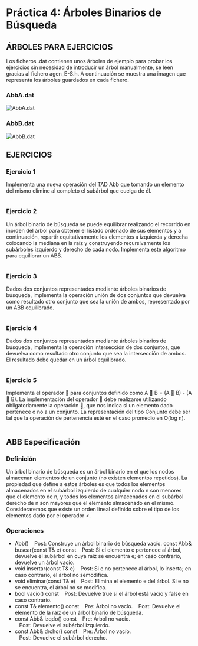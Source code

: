 # Práctica 4: Árboles Binarios de Búsqueda

## ÁRBOLES PARA EJERCICIOS

Los ficheros .dat contienen unos árboles de ejemplo para probar los ejercicios sin necesidad de introducir un árbol manualmente, se leen gracias al fichero agen_E-S.h.
A continuación se muestra una imagen que representa los árboles guardados en cada fichero.

### AbbA.dat

![AbbA.dat](AbbA.png)

### AbbB.dat

![AbbB.dat](AbbB.png)

## EJERCICIOS

### Ejercicio 1

Implementa una nueva operación del TAD Abb que tomando un elemento del mismo
elimine al completo el subárbol que cuelga de él.

```cpp

```

### Ejercicio 2

Un árbol binario de búsqueda se puede equilibrar realizando el recorrido en inorden
del árbol para obtener el listado ordenado de sus elementos y a continuación, repartir
equitativamente los elementos a izquierda y derecha colocando la mediana en la raíz y
construyendo recursivamente los subárboles izquierdo y derecho de cada nodo.
Implementa este algoritmo para equilibrar un ABB.

```cpp

```

### Ejercicio 3

Dados dos conjuntos representados mediante árboles binarios de búsqueda, implementa la operación unión de dos conjuntos que devuelva como resultado otro
conjunto que sea la unión de ambos, representado por un ABB equilibrado.

```cpp

```

### Ejercicio 4

Dados dos conjuntos representados mediante árboles binarios de búsqueda, implementa la operación intersección de dos conjuntos, que devuelva como resultado otro conjunto que sea la intersección de ambos. El resultado debe quedar en un árbol equilibrado.

```cpp

```

### Ejercicio 5

Implementa el operador  para conjuntos definido como A  B = (A  B) - (A  B).
La implementación del operador  debe realizarse utilizando obligatoriamente la
operación , que nos indica si un elemento dado pertenece o no a un conjunto. La
representación del tipo Conjunto debe ser tal que la operación de pertenencia esté en el
caso promedio en O(log n).

```cpp

```

## ABB Especificación

### Definición

Un árbol binario de búsqueda es un árbol binario en el que los nodos almacenan elementos de un conjunto (no existen elementos repetidos). La propiedad que define a estos árboles es que todos los elementos almacenados en el subárbol izquierdo de cualquier nodo n son menores que el elemento de n, y todos los elementos almacenados en el subárbol derecho de n son mayores que el elemento almacenado en el mismo.
Consideraremos que existe un orden lineal definido sobre el tipo de los elementos dado por el operador <.

### Operaciones

- Abb()
    &nbsp;&nbsp; Post: Construye un árbol binario de búsqueda vacío.
const Abb& buscar(const T& e) const
    &nbsp;&nbsp; Post: Si el elemento e pertenece al árbol, devuelve el subárbol en cuya raíz se encuentra e; en caso contrario, devuelve un árbol vacío.  
- void insertar(const T& e)
    &nbsp;&nbsp; Post: Si e no pertenece al árbol, lo inserta; en caso contrario, el árbol no semodifica.  
- void eliminar(const T& e)
    &nbsp;&nbsp; Post: Elimina el elemento e del árbol. Si e no se encuentra, el árbol no se modifica.
- bool vacio() const
    &nbsp;&nbsp; Post: Devuelve true si el árbol está vacío y false en caso contrario.
- const T& elemento() const
    &nbsp;&nbsp; Pre: Árbol no vacío.
    &nbsp;&nbsp; Post: Devuelve el elemento de la raíz de un árbol binario de búsqueda.  
- const Abb& izqdo() const
    &nbsp;&nbsp; Pre: Árbol no vacío.  
    &nbsp;&nbsp; Post: Devuelve el subárbol izquierdo.  
- const Abb& drcho() const
    &nbsp;&nbsp; Pre: Árbol no vacío.  
    &nbsp;&nbsp; Post: Devuelve el subárbol derecho.  

